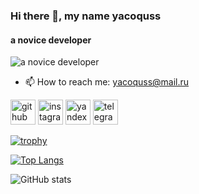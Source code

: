 ### Hi there 👋, my name yacoquss
#### a novice developer
![a novice developer](https://media1.tenor.com/m/74XR2zVonbwAAAAC/lol.gif)


- 📫 How to reach me: yacoquss@mail.ru 


[<img src='https://cdn.jsdelivr.net/npm/simple-icons@3.0.1/icons/github.svg' alt='github' height='40'>](https://github.com/yacoquss)  [<img src='https://cdn.jsdelivr.net/npm/simple-icons@3.0.1/icons/instagram.svg' alt='instagram' height='40'>](https://www.instagram.com/qussyaco/)  [<img src='https://cdn.jsdelivr.net/npm/simple-icons@3.0.1/icons/yandex.svg' alt='yandex' height='40'>](https://yandex.ru/games/developer/44540#redir-data=%7B"http_ref"%3A"https%253A%252F%252Fyandex.ru%252Fgames%252F%2523app%253D360410"%2C"rn"%3A326202043%7D)  [<img src='https://cdn.jsdelivr.net/npm/simple-icons@3.0.1/icons/telegram.svg' alt='telegram' height='40'>](https://t.me/Yacoquss)  

[![trophy](https://github-profile-trophy.vercel.app/?username=yacoquss)](https://github.com/ryo-ma/github-profile-trophy)

[![Top Langs](https://github-readme-stats.vercel.app/api/top-langs/?username=yacoquss)](https://github.com/anuraghazra/github-readme-stats)

![GitHub stats](https://github-readme-stats.vercel.app/api?username=yacoquss&show_icons=true)  

